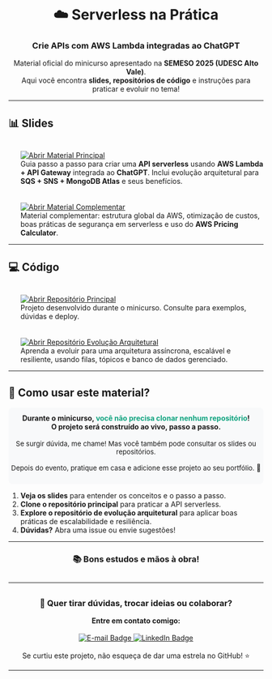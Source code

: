 <div align="center">
   <h1>☁️ <strong>Serverless na Prática</strong></h1>
   <h3>Crie APIs com AWS Lambda integradas ao ChatGPT</h3>
   <p>Material oficial do minicurso apresentado na <b>SEMESO 2025 (UDESC Alto Vale)</b>.<br>
   Aqui você encontra <b>slides, repositórios de código</b> e instruções para praticar e evoluir no tema!</p>
</div>



<hr/>

## 📊 Slides


<ul>
      <br>
      <a href="https://docs.google.com/presentation/d/1CkbXw6xg0CQL283FNLRTZG-b__rsMH5sALx59CrPThc/edit?usp=sharing">
         <img src="https://img.shields.io/badge/Abrir%20Conte%C3%BAdo%20Principal-Google%20Slides-yellow?style=for-the-badge&logo=google-slides" alt="Abrir Material Principal"/>
      </a>
      <br>
   <span style="font-size:1em">Guia passo a passo para criar uma <b>API serverless</b> usando <b>AWS Lambda + API Gateway</b> integrada ao <b>ChatGPT</b>. Inclui evolução arquitetural para <b>SQS + SNS + MongoDB Atlas</b> e seus benefícios.</span>
   <br>
   <br>
      <br>
      <a href="https://docs.google.com/presentation/d/1kF4F08zpK3wx3u8blEIM0w9ZeQIYMXx0ZaDDxWyMZZ0/edit?usp=sharing">
         <img src="https://img.shields.io/badge/Abrir%20Conte%C3%BAdo%20Adicional-Google%20Slides-yellow?style=for-the-badge&logo=google-slides" alt="Abrir Material Complementar"/>
      </a>
      <br>
   <span style="font-size:1em">Material complementar: estrutura global da AWS, otimização de custos, boas práticas de segurança em serverless e uso do <b>AWS Pricing Calculator</b>.</span>
</ul>

<hr/>

## 💻 Código

<ul>
      <br>
      <a href="https://github.com/nathalia-acordi/recipe-improviser">
         <img src="https://img.shields.io/badge/Abrir%20Reposit%C3%B3rio%20Principal-GitHub-181717?style=for-the-badge&logo=github" alt="Abrir Repositório Principal"/>
      </a>
      <br>
   <span style="font-size:1em">Projeto desenvolvido durante o minicurso. Consulte para exemplos, dúvidas e deploy.</span>
   <br>
      <br>
      <br>
      <a href="https://github.com/nathalia-acordi/recipe-improviser-pipeline">
         <img src="https://img.shields.io/badge/Abrir%20Evolu%C3%A7%C3%A3o%20Arquitetural-GitHub-6cc644?style=for-the-badge&logo=github" alt="Abrir Repositório Evolução Arquitetural"/>
      </a>
      <br>
   <span style="font-size:1em">Aprenda a evoluir para uma arquitetura assíncrona, escalável e resiliente, usando filas, tópicos e banco de dados gerenciado.</span>
</ul>

<hr/>

## 📝 Como usar este material?

<div align="center" style="background:#f8f9fa;padding:12px 0 8px 0;border-radius:8px;">
<b>Durante o minicurso, <span style="color:#10a37f">você não precisa clonar nenhum repositório</span>!<br>
O projeto será construído ao vivo, passo a passo.</b>
<br><br>
<span style="font-size:0.95em;">Se surgir dúvida, me chame! Mas você também pode consultar os slides ou repositórios.<br><br>
Depois do evento, pratique em casa e adicione esse projeto ao seu portfólio. 🚀<br><br>
</span>
</div>

<ol>
   <li><b>Veja os slides</b> para entender os conceitos e o passo a passo.</li>
   <li><b>Clone o repositório principal</b> para praticar a API serverless.</li>
   <li><b>Explore o repositório de evolução arquitetural</b> para aplicar boas práticas de escalabilidade e resiliência.</li>
   <li><b>Dúvidas?</b> Abra uma issue ou envie sugestões!</li>
</ol>

<hr/>

<div align="center">
   <h3>📚 Bons estudos e mãos à obra!</h3>
</div>

<hr style="margin:30px 0;">

<div align="center">
   <h3>💬 Quer tirar dúvidas, trocar ideias ou colaborar?</h3>
   <b>Entre em contato comigo:</b><br><br>
   <a href="mailto:nathaliaccord@gmail.com" target="_blank">
      <img src="https://img.shields.io/badge/E--mail-nathaliaccord@gmail.com-D14836?style=for-the-badge&logo=gmail&logoColor=white" alt="E-mail Badge"/>
   </a>
   <a href="https://www.linkedin.com/in/nath%C3%A1lia-acordi-0a564b223/" target="_blank">
      <img src="https://img.shields.io/badge/LinkedIn-Nathália%20Acordi-0A66C2?style=for-the-badge&logo=linkedin&logoColor=white" alt="LinkedIn Badge"/>
   </a>
   <br><br>
   Se curtiu este projeto, não esqueça de dar uma estrela no GitHub! ⭐
</div>
<hr/>
